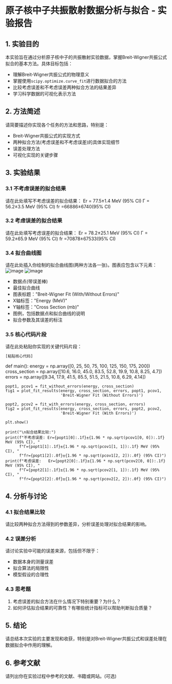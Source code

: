 # 原子核中子共振散射数据分析与拟合 - 实验报告

## 1. 实验目的

本实验旨在通过分析原子核中子的共振散射实验数据，掌握Breit-Wigner共振公式拟合的基本方法。具体目标包括：

- 理解Breit-Wigner共振公式的物理意义
- 掌握使用`scipy.optimize.curve_fit`进行数据拟合的方法
- 比较考虑误差和不考虑误差两种拟合方法的结果差异
- 学习科学数据的可视化表示方法

## 2. 方法简述

请简要描述你实现各个任务的方法和思路，特别是：

- Breit-Wigner共振公式的实现方式
- 两种拟合方法(考虑误差和不考虑误差)的具体实现细节
- 误差处理方法
- 可视化实现的关键步骤

## 3. 实验结果

### 3.1 不考虑误差的拟合结果

请在此处填写不考虑误差的拟合结果：
Er = 77.5±1.4 MeV (95% CI)
Γ = 56.2±3.5 MeV (95% CI)
fr =66886±6740(95% CI)

### 3.2 考虑误差的拟合结果

请在此处填写考虑误差的拟合结果：
Er = 78.2±25.1 MeV (95% CI)
Γ = 59.2±65.9 MeV (95% CI)
fr =70878±67533(95% CI)


### 3.4 拟合曲线图

请在此处插入你绘制的拟合曲线图(两种方法各一张)。图表应包含以下元素：
![image](https://github.com/user-attachments/assets/ee0a3d00-dfcb-4a6c-b46a-9c6c3086211c)
![image](https://github.com/user-attachments/assets/8a43fc0b-4752-4144-aa13-8b122b6e3acf)


- 数据点(带误差棒)
- 最佳拟合曲线
- 图表标题："Breit-Wigner Fit (With/Without Errors)"
- X轴标签："Energy (MeV)"
- Y轴标签："Cross Section (mb)"
- 图例，包括数据点和拟合曲线的说明
- 拟合参数及其误差的标注

### 3.5 核心代码片段

请在此处粘贴你实现的关键代码片段：

```python
[粘贴核心代码]
```
def main():
    energy = np.array([0, 25, 50, 75, 100, 125, 150, 175, 200])
    cross_section = np.array([10.6, 16.0, 45.0, 83.5, 52.8, 19.9, 10.8, 8.25, 4.7])
    errors = np.array([9.34, 17.9, 41.5, 85.5, 51.5, 21.5, 10.8, 6.29, 4.14])

    popt1, pcov1 = fit_without_errors(energy, cross_section)
    fig1 = plot_fit_results(energy, cross_section, errors, popt1, pcov1,
                            'Breit-Wigner Fit (Without Errors)')

    popt2, pcov2 = fit_with_errors(energy, cross_section, errors)
    fig2 = plot_fit_results(energy, cross_section, errors, popt2, pcov2,
                            'Breit-Wigner Fit (With Errors)')

    plt.show()

    print("\n拟合结果比较:")
    print(f"不考虑误差: Er={popt1[0]:.1f}±{1.96 * np.sqrt(pcov1[0, 0]):.1f} MeV (95% CI), "
          f"Γ={popt1[1]:.1f}±{1.96 * np.sqrt(pcov1[1, 1]):.1f} MeV (95% CI), "
          f"fr={popt1[2]:.0f}±{1.96 * np.sqrt(pcov1[2, 2]):.0f} (95% CI)")
    print(f"考虑误差:   Er={popt2[0]:.1f}±{1.96 * np.sqrt(pcov2[0, 0]):.1f} MeV (95% CI), "
          f"Γ={popt2[1]:.1f}±{1.96 * np.sqrt(pcov2[1, 1]):.1f} MeV (95% CI), "
          f"fr={popt2[2]:.0f}±{1.96 * np.sqrt(pcov2[2, 2]):.0f} (95% CI)")
## 4. 分析与讨论
### 4.1 拟合结果比较
请比较两种拟合方法得到的参数差异，分析误差处理对拟合结果的影响。

### 4.2 误差分析
请讨论实验中可能的误差来源，包括但不限于：

- 数据本身的测量误差
- 拟合算法的局限性
- 模型假设的合理性
### 4.3 思考题
1. 考虑误差的拟合方法在什么情况下特别重要？为什么？
2. 如何评估拟合结果的可靠性？有哪些统计指标可以帮助判断拟合质量？

## 5. 结论
请总结本次实验的主要发现和收获，特别是对Breit-Wigner共振公式和误差处理在数据拟合中作用的理解。

## 6. 参考文献
请列出你在实验过程中参考的文献、书籍或网站。(可选)
